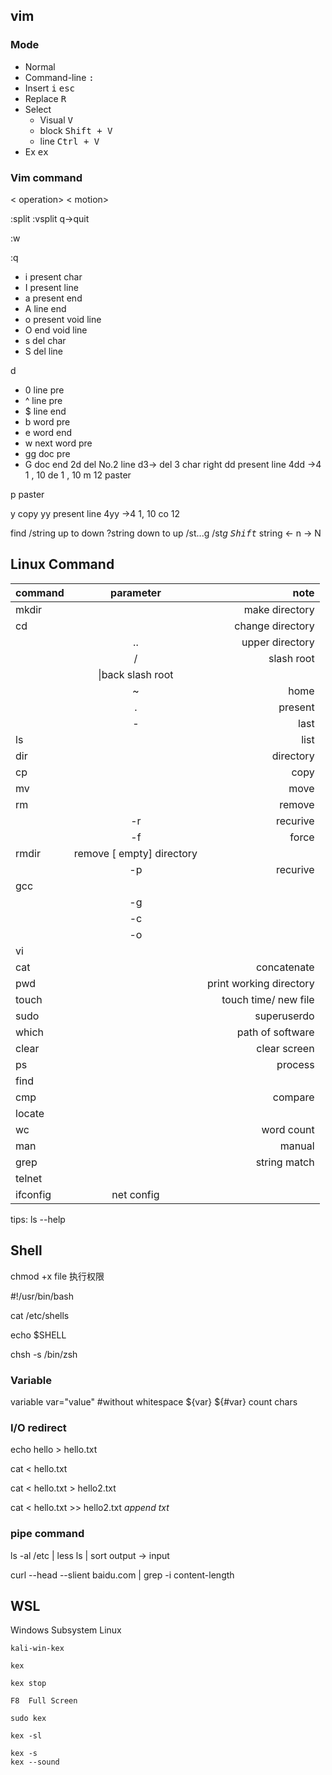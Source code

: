 ## vim

### Mode

- Normal 
- Command-line  <kbd>:</kbd>   
- Insert        <kbd>i</kbd>    <kbd>esc</kbd>
- Replace       <kbd>R</kbd>
- Select        
  - Visual      <kbd>V</kbd>
  - block       <kbd>Shift + V</kbd>
  - line        <kbd>Ctrl + V</kbd>
- Ex            <kbd>ex</kbd>

### Vim command

< operation> < motion>

:split :vsplit  q->quit

:w

:q

- i present char
- I present line
- a present end
- A line end
- o present void line
- O end void line
- s del char
- S del line

d
- 0 line pre
- ^ line pre
- $ line end
- b word pre
- e word end
- w next word pre
- gg doc pre
- G doc end
2d del No.2 line
d3->  del 3 char right
dd    present line
4dd   ->4
1 , 10 de
1 , 10 m 12   paster

p     paster

y     copy
yy    present line
4yy   ->4
1, 10 co 12

find
/string up to down
?string down to up
/st...g
/st*g
<kbd>Shift</kbd>* string <- n -> N

## Linux Command

|command|parameter|note|
|:--|:--:|--:|
|mkdir||make directory|
|cd||change directory|
||..|upper directory|
||/|slash root|
||\|back slash root|
||~|home|
||.|present|
||-|last|
|ls||list|
|dir||directory|
|cp||copy|
|mv||move|
|rm||remove|
||-r|recurive|
||-f|force|
|rmdir|remove [ empty] directory||
||-p|recurive|
|gcc|||
||-g||
||-c||
||-o||
|vi|||
|cat||concatenate|
|pwd||print working directory|
|touch||touch time/ new file|
|sudo||superuserdo|
|which||path of software|
|clear||clear screen|
|ps||process|
|find|||
|cmp||compare|
|locate|||
|wc||word count|
|man||manual|
|grep||string match|
|telnet|||
|ifconfig|net config||

tips: ls --help


## Shell

chmod +x file 执行权限

#!/usr/bin/bash

cat /etc/shells

echo $SHELL

chsh -s /bin/zsh

### Variable

variable var="value" #without whitespace
${var}
${#var} count chars

### I/O redirect

echo hello > hello.txt

cat < hello.txt

cat < hello.txt > hello2.txt

cat < hello.txt >> hello2.txt *append txt*

### pipe command

ls -al /etc | less
ls | sort
output -> input

curl --head --slient baidu.com | grep -i content-length

## WSL

Windows Subsystem Linux
```
kali-win-kex

kex

kex stop

F8  Full Screen

sudo kex

kex -sl

kex -s
kex --sound

```


